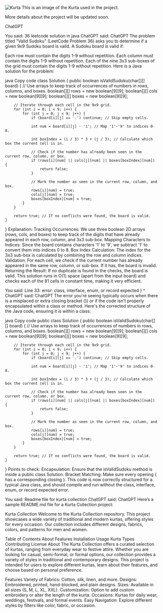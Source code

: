 ![Kurta](https://github.com/Amitkumar-Vaghela/ikime_kurta/blob/master/Kurta.jpg)
This is an image of the Kurta used in the project.

More details about the project will be updated soon.

ChatGPT

You said:
36 leetcode solution in java
ChatGPT said:
ChatGPT
The problem titled "Valid Sudoku" (LeetCode Problem 36) asks you to determine if a given 9x9 Sudoku board is valid. A Sudoku board is valid if:

Each row must contain the digits 1-9 without repetition.
Each column must contain the digits 1-9 without repetition.
Each of the nine 3x3 sub-boxes of the grid must contain the digits 1-9 without repetition.
Here is a Java solution for the problem:

java
Copy code
class Solution {
    public boolean isValidSudoku(char[][] board) {
        // Use arrays to keep track of occurrences of numbers in rows, columns, and boxes.
        boolean[][] rows = new boolean[9][9];
        boolean[][] cols = new boolean[9][9];
        boolean[][] boxes = new boolean[9][9];

        // Iterate through each cell in the 9x9 grid.
        for (int i = 0; i < 9; i++) {
            for (int j = 0; j < 9; j++) {
                if (board[i][j] == '.') continue; // Skip empty cells.

                int num = board[i][j] - '1'; // Map '1'-'9' to indices 0-8.

                int boxIndex = (i / 3) * 3 + (j / 3); // Calculate which box the current cell is in.

                // Check if the number has already been seen in the current row, column, or box.
                if (rows[i][num] || cols[j][num] || boxes[boxIndex][num]) {
                    return false;
                }

                // Mark the number as seen in the current row, column, and box.
                rows[i][num] = true;
                cols[j][num] = true;
                boxes[boxIndex][num] = true;
            }
        }

        return true; // If no conflicts were found, the board is valid.
    }
}
Explanation:
Tracking Occurrences: We use three boolean 2D arrays (rows, cols, and boxes) to keep track of the digits that have already appeared in each row, column, and 3x3 sub-box.
Mapping Characters to Indices: Since the board contains characters '1' to '9', we subtract '1' to convert them into indices 0 to 8.
Box Index Calculation: The index for the 3x3 sub-box is calculated by combining the row and column indices.
Validation: For each cell, we check if the current number has already appeared in the same row, column, or sub-box. If it has, the board is invalid.
Returning the Result: If no duplicate is found in the checks, the board is valid.
This solution runs in O(1) space (apart from the input board) and checks each of the 81 cells in constant time, making it very efficient.






You said:
Line 33: error: class, interface, enum, or record expected
}
^
ChatGPT said:
ChatGPT
The error you're seeing typically occurs when there is a misplaced or extra closing bracket (}) or if the code isn't properly encapsulated within a class or method. Here's the corrected structure of the Java code, ensuring it is within a class:

java
Copy code
public class Solution {
    public boolean isValidSudoku(char[][] board) {
        // Use arrays to keep track of occurrences of numbers in rows, columns, and boxes.
        boolean[][] rows = new boolean[9][9];
        boolean[][] cols = new boolean[9][9];
        boolean[][] boxes = new boolean[9][9];

        // Iterate through each cell in the 9x9 grid.
        for (int i = 0; i < 9; i++) {
            for (int j = 0; j < 9; j++) {
                if (board[i][j] == '.') continue; // Skip empty cells.

                int num = board[i][j] - '1'; // Map '1'-'9' to indices 0-8.

                int boxIndex = (i / 3) * 3 + (j / 3); // Calculate which box the current cell is in.

                // Check if the number has already been seen in the current row, column, or box.
                if (rows[i][num] || cols[j][num] || boxes[boxIndex][num]) {
                    return false;
                }

                // Mark the number as seen in the current row, column, and box.
                rows[i][num] = true;
                cols[j][num] = true;
                boxes[boxIndex][num] = true;
            }
        }

        return true; // If no conflicts were found, the board is valid.
    }
}
Points to check:
Encapsulation: Ensure that the isValidSudoku method is inside a public class Solution.
Bracket Matching: Make sure every opening { has a corresponding closing }.
This code is now correctly structured for a typical Java class, and should compile and run without the class, interface, enum, or record expected error.






You said:
Readme file for kurta collection
ChatGPT said:
ChatGPT
Here’s a sample README.md file for a Kurta Collection project:

Kurta Collection
Welcome to the Kurta Collection repository. This project showcases a wide variety of traditional and modern kurtas, offering styles for every occasion. Our collection includes different designs, fabrics, colors, and patterns for men and women.

Table of Contents
About
Features
Installation
Usage
Kurta Types
Contributing
License
About
The Kurta Collection offers a curated selection of kurtas, ranging from everyday wear to festive attire. Whether you are looking for casual, semi-formal, or formal options, our collection provides a variety of styles in traditional and contemporary designs. This project is intended for users to explore different kurtas, learn about their features, and choose based on personal preference.

Features
Variety of Fabrics: Cotton, silk, linen, and more.
Designs: Embroidered, printed, hand-blocked, and plain designs.
Sizes: Available in all sizes (S, M, L, XL, XXL).
Customization: Option to add custom embroidery or alter the length of the kurta.
Occasions: Kurtas for daily wear, weddings, festivals, and formal events.
Easy Navigation: Explore different styles by filters like color, fabric, or occasion.
